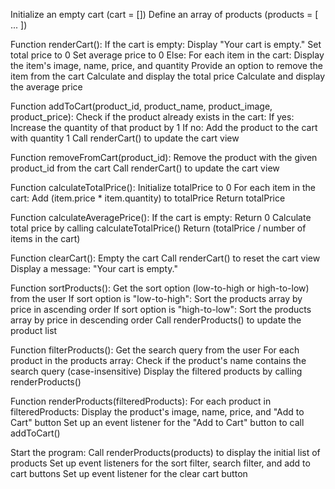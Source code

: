 Initialize an empty cart (cart = [])
Define an array of products (products = [ ... ])

Function renderCart():
    If the cart is empty:
        Display "Your cart is empty."
        Set total price to 0
        Set average price to 0
    Else:
        For each item in the cart:
            Display the item's image, name, price, and quantity
            Provide an option to remove the item from the cart
        Calculate and display the total price
        Calculate and display the average price

Function addToCart(product_id, product_name, product_image, product_price):
    Check if the product already exists in the cart:
        If yes:
            Increase the quantity of that product by 1
        If no:
            Add the product to the cart with quantity 1
    Call renderCart() to update the cart view

Function removeFromCart(product_id):
    Remove the product with the given product_id from the cart
    Call renderCart() to update the cart view

Function calculateTotalPrice():
    Initialize totalPrice to 0
    For each item in the cart:
        Add (item.price * item.quantity) to totalPrice
    Return totalPrice

Function calculateAveragePrice():
    If the cart is empty:
        Return 0
    Calculate total price by calling calculateTotalPrice()
    Return (totalPrice / number of items in the cart)

Function clearCart():
    Empty the cart
    Call renderCart() to reset the cart view
    Display a message: "Your cart is empty."

Function sortProducts():
    Get the sort option (low-to-high or high-to-low) from the user
    If sort option is "low-to-high":
        Sort the products array by price in ascending order
    If sort option is "high-to-low":
        Sort the products array by price in descending order
    Call renderProducts() to update the product list

Function filterProducts():
    Get the search query from the user
    For each product in the products array:
        Check if the product's name contains the search query (case-insensitive)
    Display the filtered products by calling renderProducts()

Function renderProducts(filteredProducts):
    For each product in filteredProducts:
        Display the product's image, name, price, and "Add to Cart" button
    Set up an event listener for the "Add to Cart" button to call addToCart()

Start the program:
    Call renderProducts(products) to display the initial list of products
    Set up event listeners for the sort filter, search filter, and add to cart buttons
    Set up event listener for the clear cart button

